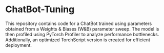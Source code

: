 # ChatBot-Tuning
This repository contains code for a ChatBot trained using parameters obtained from a Weights &amp; Biases (W&amp;B) parameter sweep. The model is then profiled using PyTorch Profiler to analyze performance bottlenecks. Additionally, an optimized TorchScript version is created for efficient deployment.
